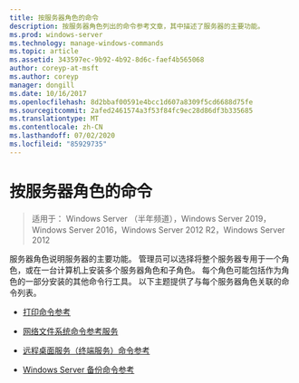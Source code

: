 ```yaml
---
title: 按服务器角色的命令
description: 按服务器角色列出的命令参考文章，其中描述了服务器的主要功能。
ms.prod: windows-server
ms.technology: manage-windows-commands
ms.topic: article
ms.assetid: 343597ec-9b92-4b92-8d6c-faef4b565068
author: coreyp-at-msft
ms.author: coreyp
manager: dongill
ms.date: 10/16/2017
ms.openlocfilehash: 8d2bbaf00591e4bcc1d607a8309f5cd6688d75fe
ms.sourcegitcommit: 2afed2461574a3f53f84fc9ec28d86df3b335685
ms.translationtype: MT
ms.contentlocale: zh-CN
ms.lasthandoff: 07/02/2020
ms.locfileid: "85929735"
---
```

# <a name="commands-by-server-role"></a>按服务器角色的命令

> 适用于： Windows Server （半年频道），Windows Server 2019，Windows Server 2016，Windows Server 2012 R2，Windows Server 2012

服务器角色说明服务器的主要功能。 管理员可以选择将整个服务器专用于一个角色，或在一台计算机上安装多个服务器角色和子角色。 每个角色可能包括作为角色的一部分安装的其他命令行工具。 以下主题提供了与每个服务器角色关联的命令列表。

- [打印命令参考](print-command-reference.md)

- [网络文件系统命令参考服务](services-for-network-file-system-command-reference.md)

- [远程桌面服务（终端服务）命令参考](remote-desktop-services-terminal-services-command-reference.md)

- [Windows Server 备份命令参考](windows-server-backup-command-reference.md)
